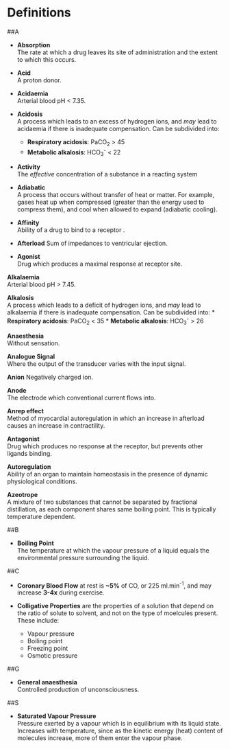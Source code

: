 # Definitions

##A
* **Absorption**  
The rate at which a drug leaves its site of administration and the extent to which this occurs.

* **Acid**  
A proton donor.

* **Acidaemia**  
Arterial blood pH < 7.35.

* **Acidosis**  
A process which leads to an excess of hydrogen ions, and *may* lead to acidaemia if there is inadequate compensation. Can be subdivided into:
    * **Respiratory acidosis**: PaCO<sub>2</sub> > 45
    * **Metabolic alkalosis**: HCO<sub>3</sub><sup>-</sup> < 22

* **Activity**  
The *effective* concentration of a substance in a reacting system

* **Adiabatic**  
A process that occurs without transfer of heat or matter. For example, gases heat up when compressed (greater than the energy used to compress them), and cool when allowed to expand (adiabatic cooling).

* **Affinity**  
Ability of a drug to bind to a receptor.

* **Afterload**
Sum of impedances to ventricular ejection.

* **Agonist**  
Drug which produces a maximal response at receptor site.

**Alkalaemia**  
Arterial blood pH > 7.45.

**Alkalosis**  
A process which leads to a deficit of hydrogen ions, and *may* lead to alkalaemia if there is inadequate compensation. Can be subdivided into:
    * **Respiratory acidosis**: PaCO<sub>2</sub> < 35
    * **Metabolic alkalosis**: HCO<sub>3</sub><sup>-</sup> > 26

**Anaesthesia**  
Without sensation.

**Analogue Signal**  
Where the output of the transducer varies with the input signal.

**Anion**
Negatively charged ion.

**Anode**  
The electrode which conventional current flows into.

**Anrep effect**  
Method of myocardial autoregulation in which an increase in afterload causes an increase in contractility. 

**Antagonist**  
Drug which produces no response at the receptor, but prevents other ligands binding.

**Autoregulation**  
Ability of an organ to maintain homeostasis in the presence of dynamic physiological conditions.

**Azeotrope**  
A mixture of two substances that cannot be separated by fractional distillation, as each component shares same boiling point. This is typically temperature dependent.

##B
* **Boiling Point**  
The temperature at which the vapour pressure of a liquid equals the environmental pressure surrounding the liquid.

##C
* **Coronary Blood Flow** at rest is **~5%** of CO, or 225 ml.min<sup>-1</sup>, and may increase **3-4x** during exercise.

* **Colligative Properties** are the properties of a solution that depend on the ratio of solute to solvent, and not on the type of moelcules present. These include:
  * Vapour pressure
  * Boiling point
  * Freezing point
  * Osmotic pressure

##G
* **General anaesthesia**  
Controlled production of unconsciousness.

##S
* **Saturated Vapour Pressure**  
Pressure exerted by a vapour which is in equilibrium with its liquid state. Increases with temperature, since as the kinetic energy (heat) content of molecules increase, more of them enter the vapour phase.
